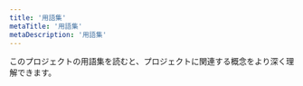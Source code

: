 ```yaml
---
title: '用語集'
metaTitle: '用語集'
metaDescription: '用語集'
---
```


このプロジェクトの用語集を読むと、プロジェクトに関連する概念をより深く理解できます。
